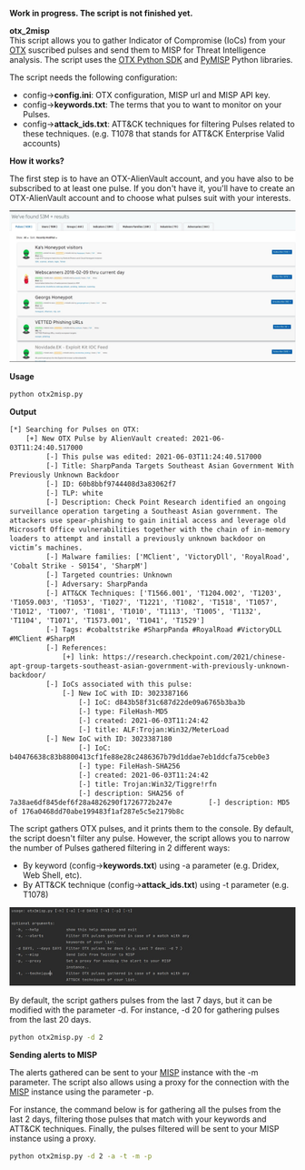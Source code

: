 
**Work in progress. The script is not finished yet.**

**otx_2misp**  
This script allows you to gather Indicator of Compromise (IoCs) from your [OTX](https://otx.alienvault.com/) suscribed pulses and send them to MISP
for Threat Intelligence analysis. The script uses the [OTX Python SDK](https://github.com/AlienVault-OTX/OTX-Python-SDK) and [PyMISP](https://github.com/MISP/PyMISP) 
Python libraries.

The script needs the following configuration:
* config->**config.ini**: OTX configuration, MISP url and MISP API key.
* config->**keywords.txt**: The terms that you to want to monitor on your Pulses.
* config->**attack_ids.txt**: ATT&CK techniques for filtering Pulses related to these techniques. (e.g. T1078 that stands for ATT&CK Enterprise Valid accounts)

**How it works?**

The first step is to have an OTX-AlienVault account, and you have also to be subscribed to at least one pulse. If you don't have it, you'll have to create 
an OTX-AlienVault account and to choose what pulses suit with your interests.

![OTX-AlienVault Pulses](./images/otx_pulses.jpg)

   
**Usage**

```bash 
python otx2misp.py
```

**Output**
```
[*] Searching for Pulses on OTX:
	[+] New OTX Pulse by AlienVault created: 2021-06-03T11:24:40.517000
		 [-] This pulse was edited: 2021-06-03T11:24:40.517000
		 [-] Title: SharpPanda Targets Southeast Asian Government With Previously Unknown Backdoor
		 [-] ID: 60b8bbf9744408d3a83062f7
		 [-] TLP: white
		 [-] Description: Check Point Research identified an ongoing surveillance operation targeting a Southeast Asian government. The attackers use spear-phishing to gain initial access and leverage old Microsoft Office vulnerabilities together with the chain of in-memory loaders to attempt and install a previously unknown backdoor on victim’s machines.
		 [-] Malware families: ['MClient', 'VictoryDll', 'RoyalRoad', 'Cobalt Strike - S0154', 'SharpM']
		 [-] Targeted countries: Unknown
		 [-] Adversary: SharpPanda
		 [-] ATT&CK Techniques: ['T1566.001', 'T1204.002', 'T1203', 'T1059.003', 'T1053', 'T1027', 'T1221', 'T1082', 'T1518', 'T1057', 'T1012', 'T1007', 'T1081', 'T1010', 'T1113', 'T1005', 'T1132', 'T1104', 'T1071', 'T1573.001', 'T1041', 'T1529']
		 [-] Tags: #cobaltstrike #SharpPanda #RoyalRoad #VictoryDLL #MClient #SharpM
		 [-] References: 
			 [+] link: https://research.checkpoint.com/2021/chinese-apt-group-targets-southeast-asian-government-with-previously-unknown-backdoor/
		 [-] IoCs associated with this pulse:
			 [-] New IoC with ID: 3023387166
				 [-] IoC: d843b58f31c687d22de09a6765b3ba3b
				 [-] type: FileHash-MD5
				 [-] created: 2021-06-03T11:24:42
				 [-] title: ALF:Trojan:Win32/MeterLoad
		 [-] New IoC with ID: 3023387180
				 [-] IoC: b40476638c83b8800413cf1fe88e28c2486367b79d1ddae7eb1ddcfa75ceb0e3
				 [-] type: FileHash-SHA256
				 [-] created: 2021-06-03T11:24:42
				 [-] title: Trojan:Win32/Tiggre!rfn
				 [-] description: SHA256 of 7a38ae6df845def6f28a4826290f1726772b247e		 [-] description: MD5 of 176a0468dd70abe199483f1af287e5c5e2179b8c  
```
The script gathers OTX pulses, and it prints them to the console. By default, the script
doesn't filter any pulse. However, the script allows you to narrow the number of Pulses gathered filtering in 2 different ways:
* By keyword (config->**keywords.txt**) using -a parameter (e.g. Dridex, Web Shell, etc).
* By ATT&CK technique (config->**attack_ids.txt**) using -t parameter (e.g. T1078)


![otx_2_misp](./images/otx_2_misp_help.jpg)

By default, the script gathers pulses from the last 7 days, but it can be modified with the parameter -d. For instance, 
-d 20 for gathering pulses from the last 20 days.

```bash 
python otx2misp.py -d 2
```

**Sending alerts to MISP**

The alerts gathered can be sent to your [MISP](https://www.misp-project.org/) instance with the -m parameter. The script
also allows using a proxy for the connection with the [MISP](https://www.misp-project.org/) instance using the parameter -p.

For instance, the command below is for gathering all the pulses from the last 2 days, filtering those pulses that match 
with your keywords and ATT&CK techniques. Finally, the pulses filtered will be sent to your MISP instance using a proxy. 

```bash 
python otx2misp.py -d 2 -a -t -m -p
```